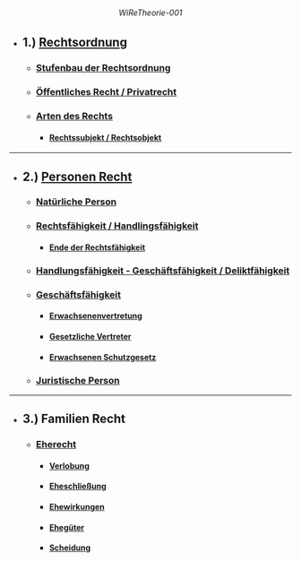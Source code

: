 ###### <p align="center"> WiReTheorie-001 </p>

<div align="left">

- ## 1.) [Rechtsordnung](https://github.com/IxI-Enki/WiReTheorie-001/blob/master/RechtsOrdung.md#-rechtsordnung-)
  - ### [Stufenbau der Rechtsordnung](https://github.com/IxI-Enki/WiReTheorie-001/blob/master/RechtsOrdung.md#-stufenbau-der-rechtsordnung-)
  - ### [Öffentliches Recht / Privatrecht](https://github.com/IxI-Enki/WiReTheorie-001/blob/master/RechtsOrdung.md#-%C3%B6ffentliches-recht--privatrecht-)
  - ### [Arten des Rechts](https://github.com/IxI-Enki/WiReTheorie-001/blob/master/RechtsOrdung.md#-arten-des-rechts-)
    - #### [Rechtssubjekt / Rechtsobjekt](https://github.com/IxI-Enki/WiReTheorie-001/blob/master/RechtsOrdung.md#-rechtssubjekt--rechtsobjekt)

---

- ## 2.) [Personen Recht](https://github.com/IxI-Enki/WiReTheorie-001/blob/master/Personenrecht.md#-personenrecht-)
  - ### [Natürliche Person](https://github.com/IxI-Enki/WiReTheorie-001/blob/master/Personenrecht.md#-nat%C3%BCrliche-person-)
  - ### [Rechtsfähigkeit / Handlingsfähigkeit](https://github.com/IxI-Enki/WiReTheorie-001/blob/master/Personenrecht.md#-rechtsf%C3%A4higkeit--handlungsf%C3%A4higkeit-)
    - #### [Ende der Rechtsfähigkeit](https://github.com/IxI-Enki/WiReTheorie-001/blob/master/Personenrecht.md#-ende-der-rechtsf%C3%A4higkeit-)
  - ### [Handlungsfähigkeit - Geschäftsfähigkeit / Deliktfähigkeit](https://github.com/IxI-Enki/WiReTheorie-001/blob/master/Personenrecht.md#-handlungsf%C3%A4hikeit-)
  - ### [Geschäftsfähigkeit](https://github.com/IxI-Enki/WiReTheorie-001/blob/master/Personenrecht.md#-gesch%C3%A4ftsf%C3%A4higkeit-)
    - #### [Erwachsenenvertretung](https://github.com/IxI-Enki/WiReTheorie-001/blob/master/Personenrecht.md#-erwachsenen-vertretung-)
    - #### [Gesetzliche Vertreter](https://github.com/IxI-Enki/WiReTheorie-001/blob/master/Personenrecht.md#-gesetzliche-vertreter-)
    - #### [Erwachsenen Schutzgesetz](https://github.com/IxI-Enki/WiReTheorie-001/blob/master/Personenrecht.md#-erwachsenen-schutzgesetz-)
  - ### [Juristische Person](https://github.com/IxI-Enki/WiReTheorie-001/blob/master/Personenrecht.md#-juristische-person-)
---

- ## 3.) Familien Recht
  - ### [Eherecht](https://github.com/IxI-Enki/WiReTheorie-001/blob/master/FamilienRecht.md#-eherecht-)
      - #### [Verlobung](https://github.com/IxI-Enki/WiReTheorie-001/blob/master/FamilienRecht.md#-verlobung-)
      - #### [Eheschließung](https://github.com/IxI-Enki/WiReTheorie-001/blob/master/FamilienRecht.md#-eheschlie%C3%9Fung-)
      - #### [Ehewirkungen](https://github.com/IxI-Enki/WiReTheorie-001/blob/master/FamilienRecht.md#-ehewirkungen-)
      - #### [Ehegüter](https://github.com/IxI-Enki/WiReTheorie-001/blob/master/FamilienRecht.md#--eheg%C3%BCter-)
      - #### [Scheidung](https://github.com/IxI-Enki/WiReTheorie-001/blob/master/FamilienRecht.md#-scheidung-)
<!---
</div>
<div align="right">
  
<details>
  <summary>click für Übung</summary>

  <img src="./img/uebung001.png" alt="uebung1" width=70%>

</details>
</div>

--->
